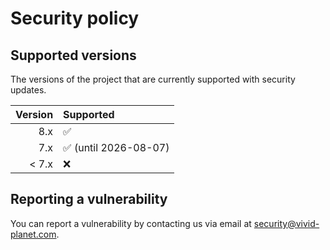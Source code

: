 # Security policy

## Supported versions

The versions of the project that are currently supported with security updates.

| Version | Supported                             |
|--------:|:--------------------------------------|
|     8.x | :white_check_mark:                    |
|     7.x | :white_check_mark: (until 2026-08-07) |
|   < 7.x | :x:                                   |

## Reporting a vulnerability

You can report a vulnerability by contacting us via email at [security@vivid-planet.com](mailto:security@vivid-planet.com).
